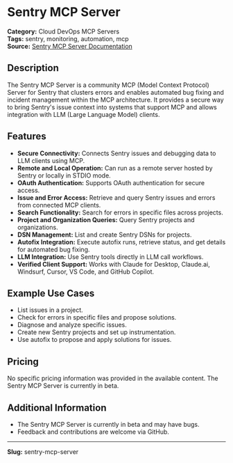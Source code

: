 # Sentry MCP Server

**Category:** Cloud DevOps MCP Servers  
**Tags:** sentry, monitoring, automation, mcp  
**Source:** [Sentry MCP Server Documentation](https://docs.sentry.io/product/sentry-mcp/)

## Description
The Sentry MCP Server is a community MCP (Model Context Protocol) Server for Sentry that clusters errors and enables automated bug fixing and incident management within the MCP architecture. It provides a secure way to bring Sentry's issue context into systems that support MCP and allows integration with LLM (Large Language Model) clients.

## Features
- **Secure Connectivity:** Connects Sentry issues and debugging data to LLM clients using MCP.
- **Remote and Local Operation:** Can run as a remote server hosted by Sentry or locally in STDIO mode.
- **OAuth Authentication:** Supports OAuth authentication for secure access.
- **Issue and Error Access:** Retrieve and query Sentry issues and errors from connected MCP clients.
- **Search Functionality:** Search for errors in specific files across projects.
- **Project and Organization Queries:** Query Sentry projects and organizations.
- **DSN Management:** List and create Sentry DSNs for projects.
- **Autofix Integration:** Execute autofix runs, retrieve status, and get details for automated bug fixing.
- **LLM Integration:** Use Sentry tools directly in LLM call workflows.
- **Verified Client Support:** Works with Claude for Desktop, Claude.ai, Windsurf, Cursor, VS Code, and GitHub Copilot.

## Example Use Cases
- List issues in a project.
- Check for errors in specific files and propose solutions.
- Diagnose and analyze specific issues.
- Create new Sentry projects and set up instrumentation.
- Use autofix to propose and apply solutions for issues.

## Pricing
No specific pricing information was provided in the available content. The Sentry MCP Server is currently in beta.

## Additional Information
- The Sentry MCP Server is currently in beta and may have bugs.
- Feedback and contributions are welcome via GitHub.

---
**Slug:** sentry-mcp-server